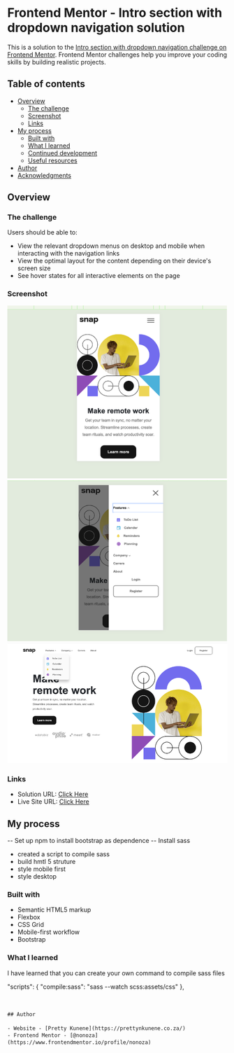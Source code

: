 # Frontend Mentor - Intro section with dropdown navigation solution

This is a solution to the [Intro section with dropdown navigation challenge on Frontend Mentor](https://www.frontendmentor.io/challenges/intro-section-with-dropdown-navigation-ryaPetHE5). Frontend Mentor challenges help you improve your coding skills by building realistic projects. 

## Table of contents

- [Overview](#overview)
  - [The challenge](#the-challenge)
  - [Screenshot](#screenshot)
  - [Links](#links)
- [My process](#my-process)
  - [Built with](#built-with)
  - [What I learned](#what-i-learned)
  - [Continued development](#continued-development)
  - [Useful resources](#useful-resources)
- [Author](#author)
- [Acknowledgments](#acknowledgments)



## Overview

### The challenge

Users should be able to:

- View the relevant dropdown menus on desktop and mobile when interacting with the navigation links
- View the optimal layout for the content depending on their device's screen size
- See hover states for all interactive elements on the page

### Screenshot

![](./images/mobile-mockup-2.png)
![](./images/mobile-active-dropdown.png)
![](./images/desktop-dropdown.png)



### Links

- Solution URL: [Click Here](https://github.com/nonoza/frontendmentor/tree/main/intro-section-with-dropdown-navigation-main)
- Live Site URL: [Click Here](https://nonoza.github.io/frontendmentor/intro-section-with-dropdown-navigation-main/)

## My process

-- Set up npm to install bootstrap as dependence
-- Install sass
- created a script to compile sass
- build hmtl 5 struture
- style mobile first
- style desktop

### Built with

- Semantic HTML5 markup
- Flexbox
- CSS Grid
- Mobile-first workflow
- Bootstrap



### What I learned

I have learned that you can create your own command to compile sass files

"scripts": {
    "compile:sass": "sass --watch scss:assets/css"
  },
```


## Author

- Website - [Pretty Kunene](https://prettynkunene.co.za/)
- Frontend Mentor - [@nonoza](https://www.frontendmentor.io/profile/nonoza)



